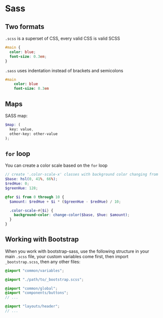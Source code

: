# Sass

## Two formats

`.scss` is a superset of CSS, every valid CSS is valid SCSS

```scss
#main {
  color: blue;
  font-size: 0.3em;
}
```

`.sass` uses indentation instead of brackets and semicolons

```sass
#main
    color: blue
    font-size: 0.3em
```

## Maps

SASS map:

```scss
$map: (
  key: value,
  other-key: other-value
);
```

## `for` loop

You can create a color scale based on the `for` loop

```scss
// create '.color-scale-x' classes with background color changing from red to green
$base: hsl(0, 41%, 66%);
$redHue: 0;
$greenHue: 128;

@for $i from 0 through 10 {
  $amount: $redHue + $i * ($greenHue - $redHue) / 10;

  .color-scale-#{$i} {
    background-color: change-color($base, $hue: $amount);
  }
}
```

## Working with Bootstrap

When you work with bootstrap-sass, use the following structure in your main `.scss` file, your custom variables come first, then import `_bootstrap.scss`, then any other files:

```scss
@import "common/variables";

@import "./path/to/_bootstrap.scss";

@import "common/global";
@import "components/buttons";
// ...

@import "layouts/header";
// ...
```
